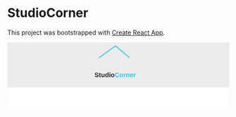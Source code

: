 # StudioCorner

This project was bootstrapped with [Create React App](https://github.com/facebookincubator/create-react-app).

![StudioCorner Home page](/public/screenshot.png?raw=true "Home Page")
